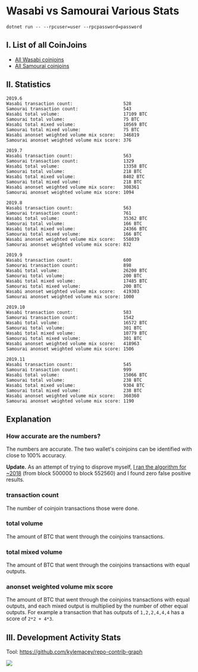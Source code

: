 # Wasabi vs Samourai Various Stats

`dotnet run -- --rpcuser=user --rpcpassword=password`


## I. List of all CoinJoins

- [All Wasabi coinjoins](https://github.com/nopara73/WasabiVsSamourai/blob/master/WasabiVsSamourai/WasabiCoinJoins.txt)
- [All Samourai coinjoins](https://github.com/nopara73/WasabiVsSamourai/blob/master/WasabiVsSamourai/SamouraiCoinJoins.txt)

## II. Statistics

```
2019.6
Wasabi transaction count:                   528
Samourai transaction count:                 543
Wasabi total volume:                        17109 BTC
Samourai total volume:                      75 BTC
Wasabi total mixed volume:                  10569 BTC
Samourai total mixed volume:                75 BTC
Wasabi anonset weighted volume mix score:   346819
Samourai anonset weighted volume mix score: 376

2019.7
Wasabi transaction count:                   563
Samourai transaction count:                 1329
Wasabi total volume:                        13358 BTC
Samourai total volume:                      218 BTC
Wasabi total mixed volume:                  8402 BTC
Samourai total mixed volume:                218 BTC
Wasabi anonset weighted volume mix score:   308361
Samourai anonset weighted volume mix score: 1094

2019.8
Wasabi transaction count:                   563
Samourai transaction count:                 761
Wasabi total volume:                        35362 BTC
Samourai total volume:                      166 BTC
Wasabi total mixed volume:                  24366 BTC
Samourai total mixed volume:                166 BTC
Wasabi anonset weighted volume mix score:   558039
Samourai anonset weighted volume mix score: 832

2019.9
Wasabi transaction count:                   600
Samourai transaction count:                 898
Wasabi total volume:                        26200 BTC
Samourai total volume:                      200 BTC
Wasabi total mixed volume:                  17485 BTC
Samourai total mixed volume:                200 BTC
Wasabi anonset weighted volume mix score:   419303
Samourai anonset weighted volume mix score: 1000

2019.10
Wasabi transaction count:                   583
Samourai transaction count:                 1542
Wasabi total volume:                        16572 BTC
Samourai total volume:                      301 BTC
Wasabi total mixed volume:                  10779 BTC
Samourai total mixed volume:                301 BTC
Wasabi anonset weighted volume mix score:   418963
Samourai anonset weighted volume mix score: 1506

2019.11
Wasabi transaction count:                   545
Samourai transaction count:                 999
Wasabi total volume:                        15066 BTC
Samourai total volume:                      238 BTC
Wasabi total mixed volume:                  9304 BTC
Samourai total mixed volume:                238 BTC
Wasabi anonset weighted volume mix score:   360360
Samourai anonset weighted volume mix score: 1190
```

## Explanation

### How accurate are the numbers?

The numbers are accurate. The two wallet's coinjoins can be identified with close to 100% accuracy.

**Update.** As an attempt of trying to disprove myself, [I ran the algorithm for ~2018](https://github.com/nopara73/WasabiVsSamourai/blob/master/2018Stats.md) (from block 500000 to block 552560) and I found zero false positive results.

###  transaction count

The number of coinjoin transactions those were done.

###  total volume

The amount of BTC that went through the coinjoins transactions.

###  total mixed volume

The amount of BTC that went through the coinjoins transactions with equal outputs.


###  anonset weighted volume mix score

The amount of BTC that went through the coinjoins transactions with equal outputs, and each mixed output is multiplied by the number of other equal outputs.
For example a transaction that has outputs of `1,2,2,4,4,4` has a score of `2*2 + 4*3`.

## III. Development Activity Stats

Tool: https://github.com/kylemacey/repo-contrib-graph

![](https://i.imgur.com/IEi4677.png)

